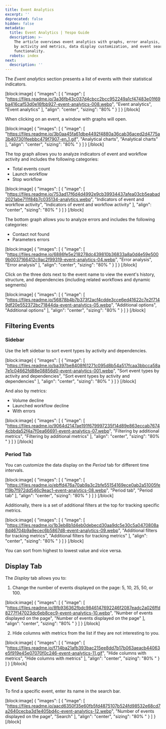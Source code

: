```yaml
---
title: Event Analytics
excerpt: ''
deprecated: false
hidden: false
metadata:
  title: Event Analytics | Yespo Guide
  description: >-
    The article overviews event analytics with graphs, error analysis, filtering
    by activity and metrics, data display customization, and event search
    functionality.
  robots: index
next:
  description: ''
---
```

The _Event analytics_ section presents a list of events with their statistical indicators.

[block:image]
{
  "images": [
    {
      "image": [
        "https://files.readme.io/3a36fb43c037d4cbcc2bcc952249a1cf47483e01f69ba416caf53d0e16fbb927-event-analytics-008.webp",
        "Event analytics",
        "Event analytics"
      ],
      "align": "center",
      "sizing": "80% "
    }
  ]
}
[/block]


When clicking on an event, a window with graphs will open.

[block:image]
{
  "images": [
    {
      "image": [
        "https://files.readme.io/3b0aa45fa61dbe4492f4880a36cab36aced2d4775a3b407301feebbc479f7907-en_1.gif",
        "Analytical charts",
        "Analytical charts"
      ],
      "align": "center",
      "sizing": "80% "
    }
  ]
}
[/block]


The top graph allows you to analyze indicators of event and workflow activity and includes the following categories:

- Total events count
- Launch workflow
- Stop workflow

[block:image]
{
  "images": [
    {
      "image": [
        "https://files.readme.io/753ad17f6d4d4992e9cb39934437afea03cb5eabad2021abe711f84b7c035134-analytics.webp",
        "Indicators of event and workflow activity",
        "Indicators of event and workflow activity"
      ],
      "align": "center",
      "sizing": "80% "
    }
  ]
}
[/block]


The bottom graph allows you to analyze errors and includes the following categories:

- Contact not found
- Parameters errors

[block:image]
{
  "images": [
    {
      "image": [
        "https://files.readme.io/6886fe5e218278dc439810b36833a8a0d4e59e5009b0037166412c9ac2f99319-event-analytics-04.webp",
        "Error analysis",
        "Error analysis"
      ],
      "align": "center",
      "sizing": "80% "
    }
  ]
}
[/block]


Click on the three dots next to the event name to view the event's history, structure, and dependencies (including related workflows and dynamic segments)

[block:image]
{
  "images": [
    {
      "image": [
        "https://files.readme.io/56878b4b7b373f2acf4cdde3cce6ed41622c7e2f7149df20e552372bc71844da-event-analytics-05.webp",
        "Additional options",
        "Additional options"
      ],
      "align": "center",
      "sizing": "80% "
    }
  ]
}
[/block]


## Filtering Events

### Sidebar

Use the left sidebar to sort event types by activity and dependencies.

[block:image]
{
  "images": [
    {
      "image": [
        "https://files.readme.io/ba397be8408f61271c095d8b54a517fcaa3bbcca58a7e1c04662fd88e08856d0-event-analytics-001.webp",
        "Sort event types by activity and dependencies",
        "Sort event types by activity and dependencies"
      ],
      "align": "center",
      "sizing": "80% "
    }
  ]
}
[/block]


And also by metrics:

- Volume decline
- Launched workflow decline
- With errors

[block:image]
{
  "images": [
    {
      "image": [
        "https://files.readme.io/9064d2147ae191f679997235f14d89e863eccab76744cbbda52f4a7f0ea66691-event-analytics-07.webp",
        "Filtering by additional metrics",
        "Filtering by additional metrics"
      ],
      "align": "center",
      "sizing": "80% "
    }
  ]
}
[/block]


### Period Tab

You can customize the data display on the _Period_ tab for different time intervals.

[block:image]
{
  "images": [
    {
      "image": [
        "https://files.readme.io/ebffd476a70ab9a3c2bfe55154169ece0ab2a51005fef19b7f972dd546c9eac1-event-analytics-08.webp",
        "Period tab",
        "Period tab"
      ],
      "align": "center",
      "sizing": "80% "
    }
  ]
}
[/block]


Additionally, there is a set of additional filters at the top for tracking specific metrics.

[block:image]
{
  "images": [
    {
      "image": [
        "https://files.readme.io/1b3eb8b1d4eb0debecd30aa9dc5e30c5a0470808a8d46704b9a9ecec6b5867d8-event-analytics-09.webp",
        "Additional filters for tracking metrics",
        "Additional filters for tracking metrics"
      ],
      "align": "center",
      "sizing": "80% "
    }
  ]
}
[/block]


You can sort from highest to lowest value and vice versa.

## Display Tab

The _Display_ tab allows you to:

1. Change the number of events displayed on the page: 5, 10, 25, 50, or 100.

[block:image]
{
  "images": [
    {
      "image": [
        "https://files.readme.io/8fb936362fbdc9846147692246f2087eadc2a026ffd8277f147023dc6eb8cec9-event-analytics-10.webp",
        "Number of events displayed on the page",
        "Number of events displayed on the page"
      ],
      "align": "center",
      "sizing": "80% "
    }
  ]
}
[/block]


2. Hide columns with metrics from the list if they are not interesting to you.

[block:image]
{
  "images": [
    {
      "image": [
        "https://files.readme.io/f714ba21afb393bac215ee8dd7b17b063aeacb44063e5f919e45e07070f0c246-event-analytics-11.gif",
        "Hide columns with metrics",
        "Hide columns with metrics"
      ],
      "align": "center",
      "sizing": "80% "
    }
  ]
}
[/block]


## Event Search

To find a specific event, enter its name in the search bar.

[block:image]
{
  "images": [
    {
      "image": [
        "https://files.readme.io/aacd6350f35e60fb5fd4875107b524fd98532e68cd7a2640cecba3d1e405bd4c-event-analytics-12.webp",
        "Number of events displayed on the page",
        "Search"
      ],
      "align": "center",
      "sizing": "80% "
    }
  ]
}
[/block]